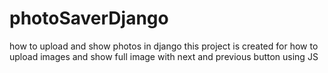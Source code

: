 # photoSaverDjango
how to upload and show photos in django
this project is created for how to upload images and show full image with next and previous button using JS

